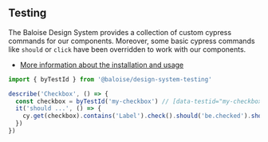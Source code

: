 ## Testing

The Baloise Design System provides a collection of custom cypress commands for our components. Moreover, some basic cypress commands like `should` or `click` have been overridden to work with our components.

- [More information about the installation and usage](/components/tooling/testing.html)

<!-- START: human documentation -->

```typescript
import { byTestId } from '@baloise/design-system-testing'

describe('Checkbox', () => {
  const checkbox = byTestId('my-checkbox') // [data-testid="my-checkbox"]
  it('should ...', () => {
    cy.get(checkbox).contains('Label').check().should('be.checked').should('not.be.disabled')
  })
})
```

<!-- END: human documentation -->
